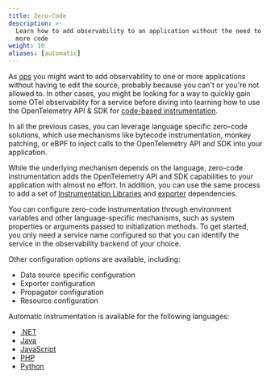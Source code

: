 ```yaml
---
title: Zero-Code
description: >-
  Learn how to add observability to an application without the need to write
  more code
weight: 10
aliases: [automatic]
---
```


As [ops](/docs/getting-started/ops/) you might want to add observability to one
or more applications without having to edit the source, probably because you
can't or you're not allowed to. In other cases, you might be looking for a way
to quickly gain some OTel observability for a service before diving into
learning how to use the OpenTelemetry API & SDK for
[code-based instrumentation](/docs/concepts/instrumentation/code-based).

In all the previous cases, you can leverage language specific zero-code
solutions, which use mechanisms like bytecode instrumentation, monkey patching,
or eBPF to inject calls to the OpenTelemetry API and SDK into your application.

While the underlying mechanism depends on the language, zero-code
instrumentation adds the OpenTelemetry API and SDK capabilities to your
application with almost no effort. In addition, you can use the same process to
add a set of
[Instrumentation Libraries](/docs/concepts/instrumentation/libraries) and
[exporter](/docs/concepts/components/#exporters) dependencies.

You can configure zero-code instrumentation through environment variables and
other language-specific mechanisms, such as system properties or arguments
passed to initialization methods. To get started, you only need a service name
configured so that you can identify the service in the observability backend of
your choice.

Other configuration options are available, including:

- Data source specific configuration
- Exporter configuration
- Propagator configuration
- Resource configuration

Automatic instrumentation is available for the following languages:

- [.NET](/docs/languages/net/automatic/)
- [Java](/docs/languages/java/automatic/)
- [JavaScript](/docs/languages/js/automatic/)
- [PHP](/docs/languages/php/automatic/)
- [Python](/docs/languages/python/automatic/)
